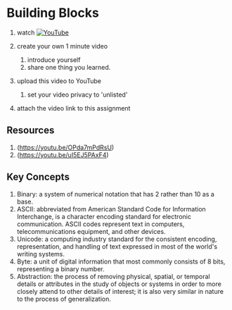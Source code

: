 # Building Blocks


1. watch [![YouTube](https://i.ytimg.com/vi/g5SqzUcYk64/default.jpg)](https://www.youtube.com/watch?v=g5SqzUcYk64)
	
1. create your own 1 minute video 
	1. introduce yourself
	2. share one thing you learned.
1. upload this video to YouTube 
	1. set your video privacy to 'unlisted'
1. attach the video link to this assignment

## Resources
1. (https://youtu.be/OPda7mPdRsU)
1. (https://youtu.be/uI5EJ5PAxF4)

## Key Concepts
1. Binary: a system of numerical notation that has 2 rather than 10 as a base.
1. ASCII: abbreviated from American Standard Code for Information Interchange, is a character encoding standard for electronic communication. ASCII codes represent text in computers, telecommunications equipment, and other devices.
1. Unicode: a computing industry standard for the consistent encoding, representation, and handling of text expressed in most of the world's writing systems.
1. Byte: a unit of digital information that most commonly consists of 8 bits, representing a binary number.
1. Abstraction: the process of removing physical, spatial, or temporal details or attributes in the study of objects or systems in order to more closely attend to other details of interest; it is also very similar in nature to the process of generalization.
